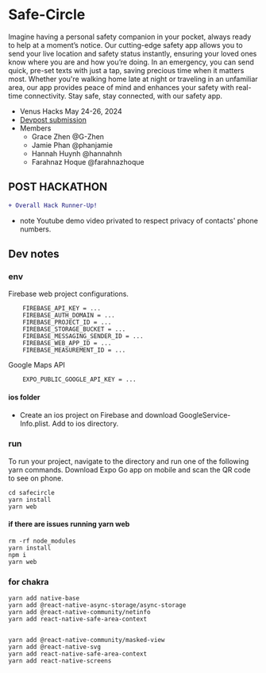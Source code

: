 # Safe-Circle
Imagine having a personal safety companion in your pocket, always ready to help at a moment’s notice. Our cutting-edge safety app allows you to send your live location and safety status instantly, ensuring your loved ones know where you are and how you’re doing. In an emergency, you can send quick, pre-set texts with just a tap, saving precious time when it matters most. Whether you're walking home late at night or traveling in an unfamiliar area, our app provides peace of mind and enhances your safety with real-time connectivity. Stay safe, stay connected, with our safety app.

* Venus Hacks May 24-26, 2024
* [Devpost submission](https://devpost.com/software/664933/joins/cxVlwAMwU6kWYfk6BNqC2A)
* Members
    * Grace Zhen @G-Zhen
    * Jamie Phan @phanjamie
    * Hannah Huynh @hannahnh
    * Farahnaz Hoque @farahnazhoque

## POST HACKATHON
```diff
+ Overall Hack Runner-Up!
```
* note Youtube demo video privated to respect privacy of contacts' phone numbers. 
## Dev notes
### env
Firebase web project configurations. 
```
    FIREBASE_API_KEY = ...
    FIREBASE_AUTH_DOMAIN = ...
    FIREBASE_PROJECT_ID = ...
    FIREBASE_STORAGE_BUCKET = ...
    FIREBASE_MESSAGING_SENDER_ID = ...
    FIREBASE_WEB_APP_ID = ...
    FIREBASE_MEASUREMENT_ID = ...
```
Google Maps API
```
    EXPO_PUBLIC_GOOGLE_API_KEY = ...
```
#### ios folder
* Create an ios project on Firebase and download GoogleService-Info.plist. Add to ios directory. 
### run
To run your project, navigate to the directory and run one of the following yarn commands. Download Expo Go app on mobile and scan the QR code to see on phone. 

```
cd safecircle
yarn install
yarn web
```

#### if there are issues running yarn web 
```
rm -rf node_modules
yarn install
npm i
yarn web
```

### for chakra 
```
yarn add native-base
yarn add @react-native-async-storage/async-storage
yarn add @react-native-community/netinfo
yarn add react-native-safe-area-context


yarn add @react-native-community/masked-view
yarn add @react-native-svg
yarn add react-native-safe-area-context
yarn add react-native-screens

```
